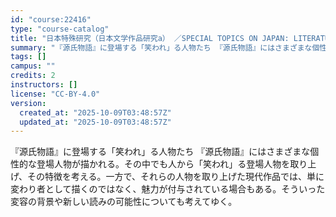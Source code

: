 ```yaml
---
id: "course:22416"
type: "course-catalog"
title: "日本特殊研究（日本文学作品研究a） ／SPECIAL TOPICS ON JAPAN: LITERATURE (a)"
summary: "『源氏物語』に登場する「笑われ」る人物たち 『源氏物語』にはさまざまな個性的な登場人物が描かれる。その中でも人から「笑われ」る登場人物を取り上げ、その特徴を考える。一方で、それらの人物を取り上げた現代作品では、単に変わり者として描くのではな…"
tags: []
campus: ""
credits: 2
instructors: []
license: "CC-BY-4.0"
version:
  created_at: "2025-10-09T03:48:57Z"
  updated_at: "2025-10-09T03:48:57Z"
---
```

『源氏物語』に登場する「笑われ」る人物たち 『源氏物語』にはさまざまな個性的な登場人物が描かれる。その中でも人から「笑われ」る登場人物を取り上げ、その特徴を考える。一方で、それらの人物を取り上げた現代作品では、単に変わり者として描くのではなく、魅力が付与されている場合もある。そういった変容の背景や新しい読みの可能性についても考えてゆく。
